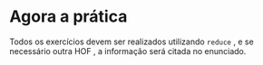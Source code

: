 # Agora a prática

Todos os exercícios devem ser realizados utilizando `reduce` , e se necessário outra HOF , a informação será citada no enunciado.